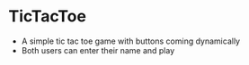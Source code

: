 # TicTacToe
- A simple tic tac toe game with buttons coming dynamically<br/>
- Both users can enter their name and play
